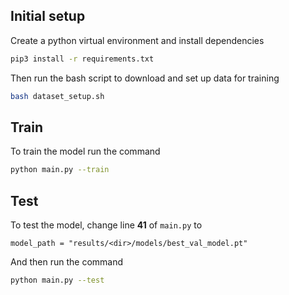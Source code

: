 ## Initial setup

Create a python virtual environment and install dependencies

```bash
pip3 install -r requirements.txt
```

Then run the bash script to download and set up data for training

```bash
bash dataset_setup.sh
```

## Train

To train the model run the command

```bash
python main.py --train
```

## Test

To test the model, change line **41** of `main.py` to

```
model_path = "results/<dir>/models/best_val_model.pt"
```

And then run the command

```bash
python main.py --test
```
